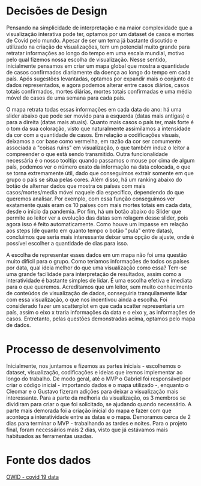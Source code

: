 # Decisões de Design
  Pensando na simplicidade de interpretação e na maior complexidade que a visualização interativa pode ter, optamos por um dataset de casos e mortes de Covid pelo mundo. Apesar de ser um tema já bastante discutido e utilizado na criação de visualizações, tem um potencial muito grande para retratar informações ao longo do tempo em uma escala mundial, motivo pelo qual fizemos nossa escolha de visualização. Nesse sentido, inicialmente pensamos em criar um mapa global que mostra a quantidade de casos confirmados diariamente da doença ao longo do tempo em cada país. Após sugestões levantadas, optamos por expandir mais o conjunto de dados representados, e agora podemos alterar entre casos diários, casos totais confirmados, mortes diárias, mortes totais confirmadas e uma média móvel de casos de uma semana para cada país.
  
  O mapa retrata todas essas informações em cada data do ano: há uma slider abaixo que pode ser movido para a esquerda (datas mais antigas) e para a direita (datas mais atuais). Quanto mais casos o país ter, mais forte é o tom da sua coloração, visto que naturalmente assimilamos a intensidade da cor com a quantidade de casos. Em relação a codificações visuais, deixamos a cor base como vermelha, em razão da cor ser comumente associada a "coisas ruins" em visualização, o que também induz o leitor a compreender o que está sendo transmitido. Outra funcionalidade necessária é o nosso tooltip: quando passamos o mouse por cima de algum país, podemos ver o número exato da informação na data colocada, o que se torna extremamente útil, dado que conseguimos extrair somente em que grupo o país se situa pelas cores. Além disso, há um ranking abaixo do botão de alternar dados que mostra os países com mais casos/mortes/media móvel naquele dia específico, dependendo do que queremos analisar. Por exemplo, com essa função conseguimos ver exatamente quais eram os 10 países com mais mortes totais em cada data, desde o início da pandemia. Por fim, há um botão abaixo do Slider que permite ao leitor ver a evolução das datas sem rolagem desse slider, pois agora isso é feito automaticamente. Como houve um impasse em relação aos steps (de quanto em quanto tempo o botão "pula" entre datas), concluimos que seria mais interessante deixar uma opção de ajuste, onde é possível escolher a quantidade de dias para isso.
 
 A escolha de representar esses dados em um mapa não foi uma questão muito difícil para o grupo. Como teríamos informações de todos os países por data, qual ideia melhor do que uma visualização como essa? Tem-se uma grande facilidade para interpretação de resultados, assim como a interatividade é bastante simples de lidar. É uma escolha efetiva e imediata para o que queremos. Acreditamos que um leitor, sem muito conhecimento de conteúdos de visualização de dados, conseguiria tranquilamente lidar com essa visualização, o que nos incentivou ainda a escolha. Foi considerado fazer um scatterplot em que cada scatter representaria um país, assim o eixo x traria informações da data e o eixo y, as informações de casos.  Entretanto, pelas questões demonstradas acima, optamos pelo mapa de dados.
 
 
# Processo de desenvolvimento
Inicialmente, nos juntamos e fizemos as partes iniciais - escolhemos o dataset, visualização, codificações e ideias que iremos implementar ao longo do trabalho. De modo geral, até o MVP o Gabriel foi responsável por criar o código inicial - importando dados e o mapa utilizado -, enquanto o Cleomar e o Gustavo fizeram adições para deixar a visualização mais interessante. Para a parte da melhoria da visualização, os 3 membros se dividiram para criar o que foi solicitado, se ajudando quando necessário. A parte mais demorada foi a criação inicial do mapa e fazer com que aconteça a interatividade entre as datas e o mapa. Demoramos cerca de 2 dias para terminar o MVP - trabalhando as tardes e noites. Para o projeto final, foram necessários mais 2 dias, visto que já estávamos mais habituados as ferramentas usadas.


# Fonte dos dados
[OWID - covid 19 data](https://github.com/owid/covid-19-data/tree/master/public/data)
